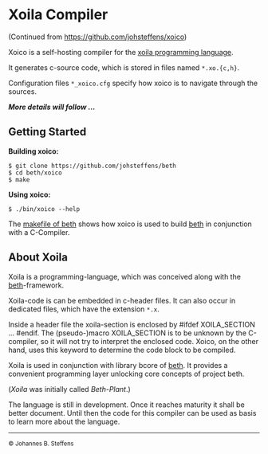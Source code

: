 # Xoila Compiler
(Continued from https://github.com/johsteffens/xoico)

Xoico is a self-hosting compiler for the [xoila programming language](../README.md#xoila).

It generates c-source code, which is stored in files named `*.xo.{c,h}`.

Configuration files `*_xoico.cfg` specify how xoico is to navigate through the sources.

***More details will follow ...***

## Getting Started

**Building xoico:**

```
$ git clone https://github.com/johsteffens/beth
$ cd beth/xoico
$ make
```

**Using xoico:**

```
$ ./bin/xoico --help
```

The [makefile of beth](../makefile) shows how xoico is used  to build [beth](https://github.com/johsteffens/beth) in conjunction with a C-Compiler.

## About Xoila

Xoila is a programming-language, which was conceived along with the [beth](https://github.com/johsteffens/beth)-framework.

Xoila-code is can be embedded in c-header files. It can also occur in dedicated files, which have the extension `*.x`.

Inside a header file the xoila-section is enclosed by #ifdef XOILA_SECTION ... #endif. The (pseudo-)macro XOILA_SECTION is to be unknown by the C-compiler, so it will not try to interpret the enclosed code. Xoico, on the other hand, uses this keyword to determine the code block to be compiled.

Xoila is used in conjunction with library bcore of [beth](https://github.com/johsteffens/beth). It provides a convenient programming layer unlocking core concepts of project beth.

(*Xoila* was initially called *Beth-Plant*.)

The language is still in development. Once it reaches maturity it shall be better document. Until then the code for this compiler can be used as basis to learn more about the language.

------

<sub>&copy; Johannes B. Steffens</sub>

